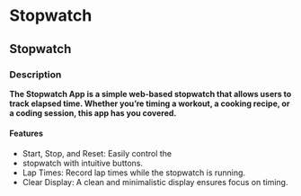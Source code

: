 # Stopwatch
## Stopwatch
### Description
**The Stopwatch App is a simple web-based stopwatch that allows users to track elapsed time. Whether you’re timing a workout, a cooking recipe, or a coding session, this app has you covered.**

#### Features
* Start, Stop, and Reset: Easily control the 
* stopwatch with intuitive buttons.
* Lap Times: Record lap times while the stopwatch is running.
* Clear Display: A clean and minimalistic display ensures focus on timing.
